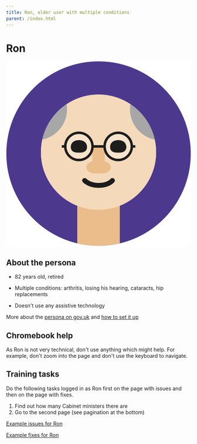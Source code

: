 ```yaml
---
title: Ron, older user with multiple conditions
parent: /index.html
---
```


# Ron

<div><img src="../images/persona-avatars/ron.png" class="profile" alt="" /></div>


## About the persona

* 82 years old, retired

* Multiple conditions: arthritis, losing his hearing, cataracts, hip replacements

* Doesn't use any assistive technology

More about the [persona on gov.uk](https://www.gov.uk/government/publications/understanding-disabilities-and-impairments-user-profiles/ron-older-user-with-multiple-conditions) and [how to set it up](../setup/chromebook.html#ron)


## Chromebook help

As Ron is not very technical, don't use anything which might help. For example, don't zoom into the page and don't use the keyboard to navigate.


## Training tasks

Do the following tasks logged in as Ron first on the page with issues and then on the page with fixes.

1. Find out how many Cabinet ministers there are
2. Go to the second page (see pagination at the bottom)

[Example issues for Ron](bad.html)

[Example fixes for Ron](good.html)
